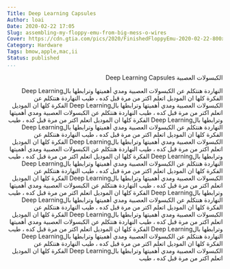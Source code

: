 ```yaml
---
Title: Deep Learning Capsules
Author: loai
Date: 2020-02-22 17:05
Slug: assembling-my-floppy-emu-from-big-mess-o-wires
Cover: https://cdn.gtia.com/pics/2020/FinishedFloppyEmu-2020-02-22-800x.jpeg
Category: Hardware
Tags: bmow,apple,mac,ii
Status: published
...
```


<div  style="
    text-align: right;
    direction: rtl;
">

 الكبسولات العصبية Deep Learning Capsules 

</div>

<div  style="
    text-align: right;
    direction: rtl;
">

النهاردة هنتكلم عن الكبسولات العصبية ومدي أهميتها وترابطها بالDeep Learning الفكرة كلها ان الموديل اتعلم اكتر من مرة قبل كده ، طيب النهاردة هنتكلم عن الكبسولات العصبية ومدي أهميتها وترابطها بالDeep Learning الفكرة كلها ان الموديل اتعلم اكتر من مرة قبل كده ، طيب النهاردة هنتكلم عن الكبسولات العصبية ومدي أهميتها وترابطها بالDeep Learning الفكرة كلها ان الموديل اتعلم اكتر من مرة قبل كده ، طيب النهاردة هنتكلم عن الكبسولات العصبية ومدي أهميتها وترابطها بالDeep Learning الفكرة كلها ان الموديل اتعلم اكتر من مرة قبل كده ، طيب النهاردة هنتكلم عن الكبسولات العصبية ومدي أهميتها وترابطها بالDeep Learning الفكرة كلها ان الموديل اتعلم اكتر من مرة قبل كده ، طيب النهاردة هنتكلم عن الكبسولات العصبية ومدي أهميتها وترابطها بالDeep Learning الفكرة كلها ان الموديل اتعلم اكتر من مرة قبل كده ، طيب النهاردة هنتكلم عن الكبسولات العصبية ومدي أهميتها وترابطها بالDeep Learning الفكرة كلها ان الموديل اتعلم اكتر من مرة قبل كده ، طيب النهاردة هنتكلم عن الكبسولات العصبية ومدي أهميتها وترابطها بالDeep Learning الفكرة كلها ان الموديل اتعلم اكتر من مرة قبل كده ، طيب النهاردة هنتكلم عن الكبسولات العصبية ومدي أهميتها وترابطها بالDeep Learning الفكرة كلها ان الموديل اتعلم اكتر من مرة قبل كده ، طيب النهاردة هنتكلم عن الكبسولات العصبية ومدي أهميتها وترابطها بالDeep Learning الفكرة كلها ان الموديل اتعلم اكتر من مرة قبل كده ، طيب النهاردة هنتكلم عن الكبسولات العصبية ومدي أهميتها وترابطها بالDeep Learning الفكرة كلها ان الموديل اتعلم اكتر من مرة قبل كده ، طيب النهاردة هنتكلم عن الكبسولات العصبية ومدي أهميتها وترابطها بالDeep Learning الفكرة كلها ان الموديل اتعلم اكتر من مرة قبل كده ، طيب النهاردة هنتكلم عن الكبسولات العصبية ومدي أهميتها وترابطها بالDeep Learning الفكرة كلها ان الموديل اتعلم اكتر من مرة قبل كده ، طيب النهاردة هنتكلم عن الكبسولات العصبية ومدي أهميتها وترابطها بالDeep Learning الفكرة كلها ان الموديل اتعلم اكتر من مرة قبل كده ، طيب 
</div>